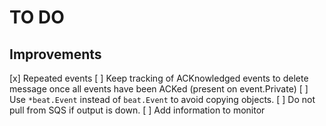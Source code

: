 TO DO
=====

Improvements
------------
[x] Repeated events
[ ] Keep tracking of ACKnowledged events to delete message once all events have been ACKed (present on event.Private)
[ ] Use `*beat.Event` instead of `beat.Event` to avoid copying objects.
[ ] Do not pull from SQS if output is down.
[ ] Add information to monitor

